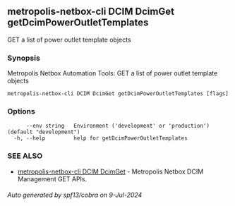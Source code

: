 ## metropolis-netbox-cli DCIM DcimGet getDcimPowerOutletTemplates

GET a list of power outlet template objects

### Synopsis


Metropolis Netbox Automation Tools:
  GET a list of power outlet template objects

```
metropolis-netbox-cli DCIM DcimGet getDcimPowerOutletTemplates [flags]
```

### Options

```
      --env string   Environment ('development' or 'production') (default "development")
  -h, --help         help for getDcimPowerOutletTemplates
```

### SEE ALSO

* [metropolis-netbox-cli DCIM DcimGet]()	 - Metropolis Netbox DCIM Management GET APIs.

###### Auto generated by spf13/cobra on 9-Jul-2024
